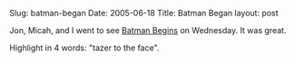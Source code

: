Slug: batman-began
Date: 2005-06-18
Title: Batman Began
layout: post

Jon, Micah, and I went to see <a href="http://www2.warnerbros.com/batmanbegins/index.html">Batman Begins</a> on Wednesday. It was great.

Highlight in 4 words: &quot;tazer to the face&quot;.
